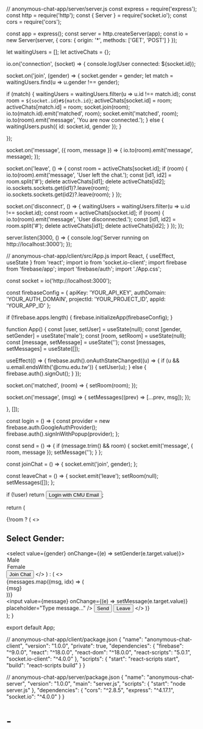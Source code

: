// anonymous-chat-app/server/server.js const express = require('express'); const http = require('http'); const { Server } = require('socket.io'); const cors = require('cors');

const app = express(); const server = http.createServer(app); const io = new Server(server, { cors: { origin: '*', methods: ['GET', 'POST'] } });

let waitingUsers = []; let activeChats = {};

io.on('connection', (socket) => { console.log(User connected: ${socket.id});

socket.on('join', (gender) => { socket.gender = gender; let match = waitingUsers.find(u => u.gender !== gender);

if (match) {
  waitingUsers = waitingUsers.filter(u => u.id !== match.id);
  const room = `${socket.id}#${match.id}`;
  activeChats[socket.id] = room;
  activeChats[match.id] = room;
  socket.join(room);
  io.to(match.id).emit('matched', room);
  socket.emit('matched', room);
  io.to(room).emit('message', 'You are now connected.');
} else {
  waitingUsers.push({ id: socket.id, gender });
}

});

socket.on('message', ({ room, message }) => { io.to(room).emit('message', message); });

socket.on('leave', () => { const room = activeChats[socket.id]; if (room) { io.to(room).emit('message', 'User left the chat.'); const [id1, id2] = room.split('#'); delete activeChats[id1]; delete activeChats[id2]; io.sockets.sockets.get(id1)?.leave(room); io.sockets.sockets.get(id2)?.leave(room); } });

socket.on('disconnect', () => { waitingUsers = waitingUsers.filter(u => u.id !== socket.id); const room = activeChats[socket.id]; if (room) { io.to(room).emit('message', 'User disconnected.'); const [id1, id2] = room.split('#'); delete activeChats[id1]; delete activeChats[id2]; } }); });

server.listen(3000, () => { console.log('Server running on http://localhost:3000'); });

// anonymous-chat-app/client/src/App.js import React, { useEffect, useState } from 'react'; import io from 'socket.io-client'; import firebase from 'firebase/app'; import 'firebase/auth'; import './App.css';

const socket = io('http://localhost:3000');

const firebaseConfig = { apiKey: 'YOUR_API_KEY', authDomain: 'YOUR_AUTH_DOMAIN', projectId: 'YOUR_PROJECT_ID', appId: 'YOUR_APP_ID' };

if (!firebase.apps.length) { firebase.initializeApp(firebaseConfig); }

function App() { const [user, setUser] = useState(null); const [gender, setGender] = useState('male'); const [room, setRoom] = useState(null); const [message, setMessage] = useState(''); const [messages, setMessages] = useState([]);

useEffect(() => { firebase.auth().onAuthStateChanged((u) => { if (u && u.email.endsWith('@cmu.edu.tw')) { setUser(u); } else { firebase.auth().signOut(); } });

socket.on('matched', (room) => {
  setRoom(room);
});

socket.on('message', (msg) => {
  setMessages((prev) => [...prev, msg]);
});

}, []);

const login = () => { const provider = new firebase.auth.GoogleAuthProvider(); firebase.auth().signInWithPopup(provider); };

const send = () => { if (message.trim() && room) { socket.emit('message', { room, message }); setMessage(''); } };

const joinChat = () => { socket.emit('join', gender); };

const leaveChat = () => { socket.emit('leave'); setRoom(null); setMessages([]); };

if (!user) return <button onClick={login}>Login with CMU Email</button>;

return ( <div className="App"> {!room ? ( <> <h2>Select Gender:</h2> <select value={gender} onChange={(e) => setGender(e.target.value)}> <option value="male">Male</option> <option value="female">Female</option> </select> <button onClick={joinChat}>Join Chat</button> </> ) : ( <> <div className="chat-box"> {messages.map((msg, idx) => ( <div key={idx}>{msg}</div> ))} </div> <input value={message} onChange={(e) => setMessage(e.target.value)} placeholder="Type message..." /> <button onClick={send}>Send</button> <button onClick={leaveChat}>Leave</button> </> )} </div> ); }

export default App;

// anonymous-chat-app/client/package.json { "name": "anonymous-chat-client", "version": "1.0.0", "private": true, "dependencies": { "firebase": "^9.0.0", "react": "^18.0.0", "react-dom": "^18.0.0", "react-scripts": "5.0.1", "socket.io-client": "^4.0.0" }, "scripts": { "start": "react-scripts start", "build": "react-scripts build" } }

// anonymous-chat-app/server/package.json { "name": "anonymous-chat-server", "version": "1.0.0", "main": "server.js", "scripts": { "start": "node server.js" }, "dependencies": { "cors": "^2.8.5", "express": "^4.17.1", "socket.io": "^4.0.0" } }

# -
